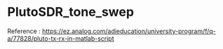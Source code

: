 # PlutoSDR_tone_swep
Reference : https://ez.analog.com/adieducation/university-program/f/q-a/77828/pluto-tx-rx-in-matlab-script
